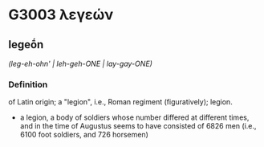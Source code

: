 # G3003 λεγεών

## legeṓn

_(leg-eh-ohn' | leh-geh-ONE | lay-gay-ONE)_

### Definition

of Latin origin; a "legion", i.e., Roman regiment (figuratively); legion.

- a legion, a body of soldiers whose number differed at different times, and in the time of Augustus seems to have consisted of 6826 men (i.e., 6100 foot soldiers, and 726 horsemen)

